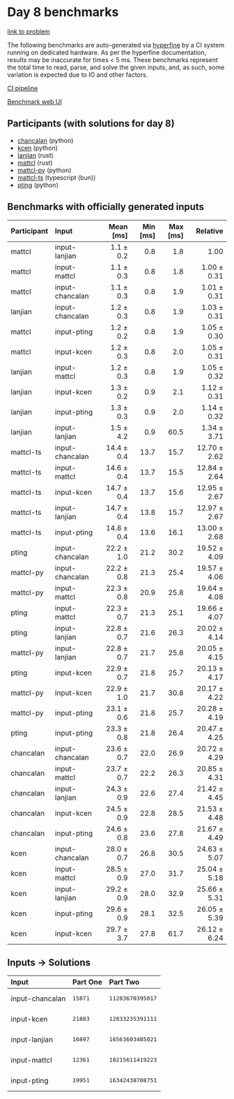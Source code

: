 # Day 8 benchmarks

[link to problem](https://adventofcode.com/2023/day/8)

The following benchmarks are auto-generated via
[hyperfine](https://github.com/sharkdp/hyperfine) by a CI system running on
dedicated hardware. As per the hyperfine documentation, results may be
inaccurate for times < 5 ms. These benchmarks represent the total time to read,
parse, and solve the given inputs, and, as such, some variation is expected due
to IO and other factors.

[CI pipeline](http://ci.papercode.net:8080/teams/main/pipelines/aoc2023)

[Benchmark web UI](https://aoc.ancalagon.black)


## Participants (with solutions for day 8)

- [chancalan](https://github.com/chancalan/aoc2023) (python)
- [kcen](https://github.com/kcen/aoc2023) (python)
- [lanjian](https://github.com/lanjian/aoc-2023) (rust)
- [mattcl](https://github.com/mattcl/aoc2023) (rust)
- [mattcl-py](https://github.com/mattcl/aoc2023-py) (python)
- [mattcl-ts](https://github.com/mattcl/aoc2023-js) (typescript (bun))
- [pting](https://github.com/pting/aoc2023) (python)


## Benchmarks with officially generated inputs

| Participant | Input | Mean [ms] | Min [ms] | Max [ms] | Relative |
|:---|:---|---:|---:|---:|---:|
| mattcl | input-lanjian | 1.1 ± 0.2 | 0.8 | 1.8 | 1.00 |
| mattcl | input-mattcl | 1.1 ± 0.3 | 0.8 | 1.8 | 1.00 ± 0.31 |
| mattcl | input-chancalan | 1.1 ± 0.3 | 0.8 | 1.9 | 1.01 ± 0.31 |
| lanjian | input-chancalan | 1.2 ± 0.3 | 0.8 | 1.9 | 1.03 ± 0.31 |
| mattcl | input-pting | 1.2 ± 0.2 | 0.8 | 1.9 | 1.05 ± 0.30 |
| mattcl | input-kcen | 1.2 ± 0.3 | 0.8 | 2.0 | 1.05 ± 0.31 |
| lanjian | input-mattcl | 1.2 ± 0.3 | 0.8 | 1.9 | 1.05 ± 0.32 |
| lanjian | input-kcen | 1.3 ± 0.2 | 0.9 | 2.1 | 1.12 ± 0.31 |
| lanjian | input-pting | 1.3 ± 0.3 | 0.9 | 2.0 | 1.14 ± 0.32 |
| lanjian | input-lanjian | 1.5 ± 4.2 | 0.9 | 60.5 | 1.34 ± 3.71 |
| mattcl-ts | input-chancalan | 14.4 ± 0.4 | 13.7 | 15.7 | 12.70 ± 2.62 |
| mattcl-ts | input-mattcl | 14.6 ± 0.4 | 13.7 | 15.5 | 12.84 ± 2.64 |
| mattcl-ts | input-kcen | 14.7 ± 0.4 | 13.7 | 15.6 | 12.95 ± 2.67 |
| mattcl-ts | input-lanjian | 14.7 ± 0.4 | 13.8 | 15.7 | 12.97 ± 2.67 |
| mattcl-ts | input-pting | 14.8 ± 0.4 | 13.6 | 16.1 | 13.00 ± 2.68 |
| pting | input-chancalan | 22.2 ± 1.0 | 21.2 | 30.2 | 19.52 ± 4.09 |
| mattcl-py | input-chancalan | 22.2 ± 0.8 | 21.3 | 25.4 | 19.57 ± 4.06 |
| mattcl-py | input-mattcl | 22.3 ± 0.8 | 20.9 | 25.8 | 19.64 ± 4.08 |
| pting | input-mattcl | 22.3 ± 0.7 | 21.3 | 25.1 | 19.66 ± 4.07 |
| pting | input-lanjian | 22.8 ± 0.7 | 21.6 | 26.3 | 20.02 ± 4.14 |
| mattcl-py | input-lanjian | 22.8 ± 0.7 | 21.7 | 25.8 | 20.05 ± 4.15 |
| pting | input-kcen | 22.9 ± 0.7 | 21.8 | 25.7 | 20.13 ± 4.17 |
| mattcl-py | input-kcen | 22.9 ± 1.0 | 21.7 | 30.8 | 20.17 ± 4.22 |
| mattcl-py | input-pting | 23.1 ± 0.6 | 21.8 | 25.7 | 20.28 ± 4.19 |
| pting | input-pting | 23.3 ± 0.8 | 21.8 | 26.4 | 20.47 ± 4.25 |
| chancalan | input-chancalan | 23.6 ± 0.7 | 22.0 | 26.9 | 20.72 ± 4.29 |
| chancalan | input-mattcl | 23.7 ± 0.7 | 22.2 | 26.3 | 20.85 ± 4.31 |
| chancalan | input-lanjian | 24.3 ± 0.9 | 22.6 | 27.4 | 21.42 ± 4.45 |
| chancalan | input-kcen | 24.5 ± 0.9 | 22.8 | 28.5 | 21.53 ± 4.48 |
| chancalan | input-pting | 24.6 ± 0.8 | 23.6 | 27.8 | 21.67 ± 4.49 |
| kcen | input-chancalan | 28.0 ± 0.7 | 26.8 | 30.5 | 24.63 ± 5.07 |
| kcen | input-mattcl | 28.5 ± 0.9 | 27.0 | 31.7 | 25.04 ± 5.18 |
| kcen | input-lanjian | 29.2 ± 0.9 | 28.0 | 32.9 | 25.66 ± 5.31 |
| kcen | input-pting | 29.6 ± 0.9 | 28.1 | 32.5 | 26.05 ± 5.39 |
| kcen | input-kcen | 29.7 ± 3.7 | 27.8 | 61.7 | 26.12 ± 6.24 |


## Inputs -> Solutions

| Input | Part One | Part Two |
|:---|:---|:---|
|input-chancalan|<pre>15871</pre>|<pre>11283670395017</pre>|
|input-kcen|<pre>21883</pre>|<pre>12833235391111</pre>|
|input-lanjian|<pre>16897</pre>|<pre>16563603485021</pre>|
|input-mattcl|<pre>12361</pre>|<pre>18215611419223</pre>|
|input-pting|<pre>19951</pre>|<pre>16342438708751</pre>|